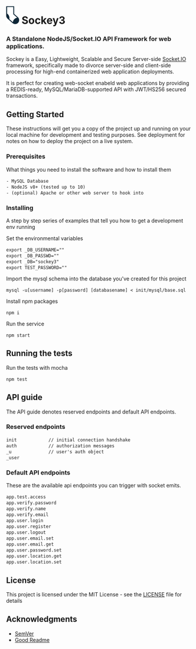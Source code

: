 # ![alt text](https://raw.githubusercontent.com/cgraamans/sockey/master/client/img/logo48.png "Sockey!") Sockey3

### A Standalone NodeJS/Socket.IO API Framework for web applications.

Sockey is a Easy, Lightweight, Scalable and Secure Server-side [Socket.IO](https://socket.io) framework, specifically made to divorce server-side and client-side processing for high-end containerized web application deployments.

It is perfect for creating web-socket enabeld web applications by providing a REDIS-ready, MySQL/MariaDB-supported API with JWT/HS256 secured transactions.

## Getting Started

These instructions will get you a copy of the project up and running on your local machine for development and testing purposes. See deployment for notes on how to deploy the project on a live system.

### Prerequisites

What things you need to install the software and how to install them

```
- MySQL Database
- NodeJS v8+ (tested up to 10)
- (optional) Apache or other web server to hook into
```

### Installing

A step by step series of examples that tell you how to get a development env running

Set the environmental variables

```
export _DB_USERNAME=""
export _DB_PASSWD=""
export _DB="sockey3"
export TEST_PASSWORD=""
```

Import the mysql schema into the database you've created for this project

```
mysql -u[username] -p[password] [databasename] < init/mysql/base.sql
```

Install npm packages

```
npm i
```

Run the service 

```
npm start
```

## Running the tests

Run the tests with mocha 

```
npm test
```

## API guide

The API guide denotes reserved endpoints and default API endpoints.

### Reserved endpoints

```
init 			// initial connection handshake
auth 			// authorization messages
_u 				// user's auth object
_user
```

### Default API endpoints

These are the available api endpoints you can trigger with socket emits.

```
app.test.access
app.verify.password
app.verify.name
app.verify.email
app.user.login
app.user.register
app.user.logout
app.user.email.set
app.user.email.get
app.user.password.set
app.user.location.get
app.user.location.set
```

## License

This project is licensed under the MIT License - see the [LICENSE](LICENSE) file for details

## Acknowledgments

* [SemVer](https://semver.org/)
* [Good Readme](https://gist.github.com/PurpleBooth/109311bb0361f32d87a2)